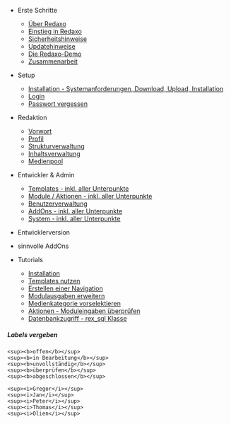 - Erste Schritte
    - [Über Redaxo](/{{path}}/{{version}}/ueber-redaxo)
    - [Einstieg in Redaxo](/{{path}}/{{version}}/einstieg)
    - [Sicherheitshinweise](/{{path}}/{{version}}/sicherheitshinweise)
    - [Updatehinweise](/{{path}}/{{version}}/updatehinweise)
    - [Die Redaxo-Demo](/{{path}}/{{version}}/demo)
    - [Zusammenarbeit](/{{path}}/{{version}}/zusammenarbeit)

- Setup
    - [Installation - Systemanforderungen, Download, Upload, Installation](/{{path}}/{{version}}/installation)
    - [Login](/{{path}}/{{version}}/login)
    - [Passwort vergessen](/{{path}}/{{version}}/passwort-vergessen)

- Redaktion
    - [Vorwort](/{{path}}/{{version}}/redaktion-vorwort)
    - [Profil](/{{path}}/{{version}}/profil)
    - [Strukturverwaltung](/{{path}}/{{version}}/strukturverwaltung) 
    - [Inhaltsverwaltung](/{{path}}/{{version}}/inhaltsverwaltung)
    - [Medienpool](/{{path}}/{{version}}/medienpool)

- Entwickler & Admin
    - [Templates - inkl. aller Unterpunkte](/{{path}}/{{version}}/templates)
    - [Module / Aktionen - inkl. aller Unterpunkte](/{{path}}/{{version}}/module-aktionen)
    - [Benutzerverwaltung](/{{path}}/{{version}}/benutzerverwaltung)
    - [AddOns - inkl. aller Unterpunkte](/{{path}}/{{version}}/addons)
    - [System - inkl. aller Unterpunkte](/{{path}}/{{version}}/system)

- Entwicklerversion

- sinnvolle AddOns

- Tutorials
    - [Installation](/{{path}}/{{version}}/tutorial-installation)
    - [Templates nutzen](/{{path}}/{{version}}/tutorial-templates)
    - [Erstellen einer Navigation](/{{path}}/{{version}}/tutorial-templates)
    - [Modulausgaben erweitern](/{{path}}/{{version}}/tutorial-modulausgaben) 
    - [Medienkategorie vorselektieren](/{{path}}/{{version}}/tutorial-medienkategorie-vorselektieren)
    - [Aktionen - Moduleingaben überprüfen](/{{path}}/{{version}}/tutorial-aktionen) 
    - [Datenbankzugriff - rex_sql Klasse](/{{path}}/{{version}}/tutorial-rexsql)


   

##### Labels vergeben

```
<sup><b>offen</b></sup>
<sup><b>in Bearbeitung</b></sup>
<sup><b>unvollständig</b></sup>
<sup><b>überprüfen</b></sup>
<sup><b>abgeschlossen</b></sup>

<sup><i>Gregor</i></sup>
<sup><i>Jan</i></sup>
<sup><i>Peter</i></sup>
<sup><i>Thomas</i></sup>
<sup><i>Olien</i></sup>
```
